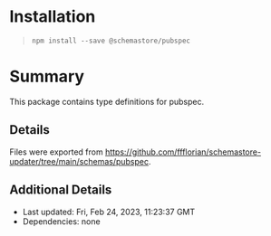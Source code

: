 # Installation
> `npm install --save @schemastore/pubspec`

# Summary
This package contains type definitions for pubspec.

## Details
Files were exported from https://github.com/ffflorian/schemastore-updater/tree/main/schemas/pubspec.

## Additional Details
* Last updated: Fri, Feb 24, 2023, 11:23:37 GMT
* Dependencies: none
